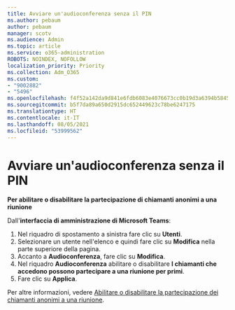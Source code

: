 ```yaml
---
title: Avviare un'audioconferenza senza il PIN
ms.author: pebaum
author: pebaum
manager: scotv
ms.audience: Admin
ms.topic: article
ms.service: o365-administration
ROBOTS: NOINDEX, NOFOLLOW
localization_priority: Priority
ms.collection: Adm_O365
ms.custom:
- "9002882"
- "5496"
ms.openlocfilehash: f4f52a142da9d841e6fdb6083e4076673cc0b19d3a6394b58455c3f4f7580f5b
ms.sourcegitcommit: b5f7da89a650d2915dc652449623c78be6247175
ms.translationtype: HT
ms.contentlocale: it-IT
ms.lasthandoff: 08/05/2021
ms.locfileid: "53999562"
---
```

# <a name="start-an-audio-conference-without-a-pin"></a>Avviare un'audioconferenza senza il PIN

**Per abilitare o disabilitare la partecipazione di chiamanti anonimi a una riunione**

Dall'**interfaccia di amministrazione di Microsoft Teams**:

1. Nel riquadro di spostamento a sinistra fare clic su **Utenti**.
2. Selezionare un utente nell'elenco e quindi fare clic su **Modifica** nella parte superiore della pagina.
3. Accanto a **Audioconferenza**, fare clic su **Modifica**.
4. Nel riquadro **Audioconferenza** abilitare o disabilitare **I chiamanti che accedono possono partecipare a una riunione per primi**.
5. Fare clic su **Applica**.

Per altre informazioni, vedere [Abilitare o disabilitare la partecipazione dei chiamanti anonimi a una riunione](https://docs.microsoft.com/microsoftteams/start-an-audio-conference-over-the-phone-without-a-pin-in-teams).

